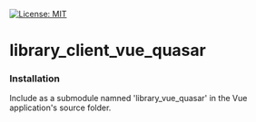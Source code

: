 [![License: MIT](https://img.shields.io/badge/License-MIT-yellow.svg)](https://opensource.org/licenses/MIT)

# library_client_vue_quasar

### Installation

Include as a submodule namned 'library_vue_quasar' in the Vue application's source folder.
